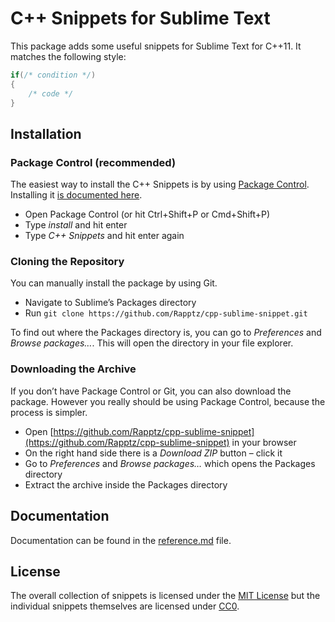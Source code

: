 # C++ Snippets for Sublime Text

This package adds some useful snippets for Sublime Text for C++11. It matches the following style:

```cpp
if(/* condition */)
{
    /* code */
}
```

## Installation

### Package Control (recommended)

The easiest way to install the C++ Snippets is by using [Package Control](https://packagecontrol.io/). Installing it [is documented here](https://packagecontrol.io/installation).

- Open Package Control (or hit Ctrl+Shift+P or Cmd+Shift+P)
- Type _install_ and hit enter
- Type _C++ Snippets_ and hit enter again

### Cloning the Repository

You can manually install the package by using Git.

- Navigate to Sublime’s Packages directory
- Run `git clone https://github.com/Rapptz/cpp-sublime-snippet.git`

To find out where the Packages directory is, you can go to _Preferences_ and _Browse packages…_. This will open the directory in your file explorer.

### Downloading the Archive

If you don’t have Package Control or Git, you can also download the package. However you really should be using Package Control, because the process is simpler.

- Open [https://github.com/Rapptz/cpp-sublime-snippet](https://github.com/Rapptz/cpp-sublime-snippet) in your browser
- On the right hand side there is a _Download ZIP_ button – click it
- Go to _Preferences_ and _Browse packages…_ which opens the Packages directory
- Extract the archive inside the Packages directory

## Documentation

Documentation can be found in the [reference.md](https://github.com/Rapptz/cpp-sublime-snippet/blob/master/reference.md) file.

## License

The overall collection of snippets is licensed under the [MIT License](http://opensource.org/licenses/MIT) but the individual snippets themselves are licensed under [CC0](https://creativecommons.org/publicdomain/zero/1.0/).
